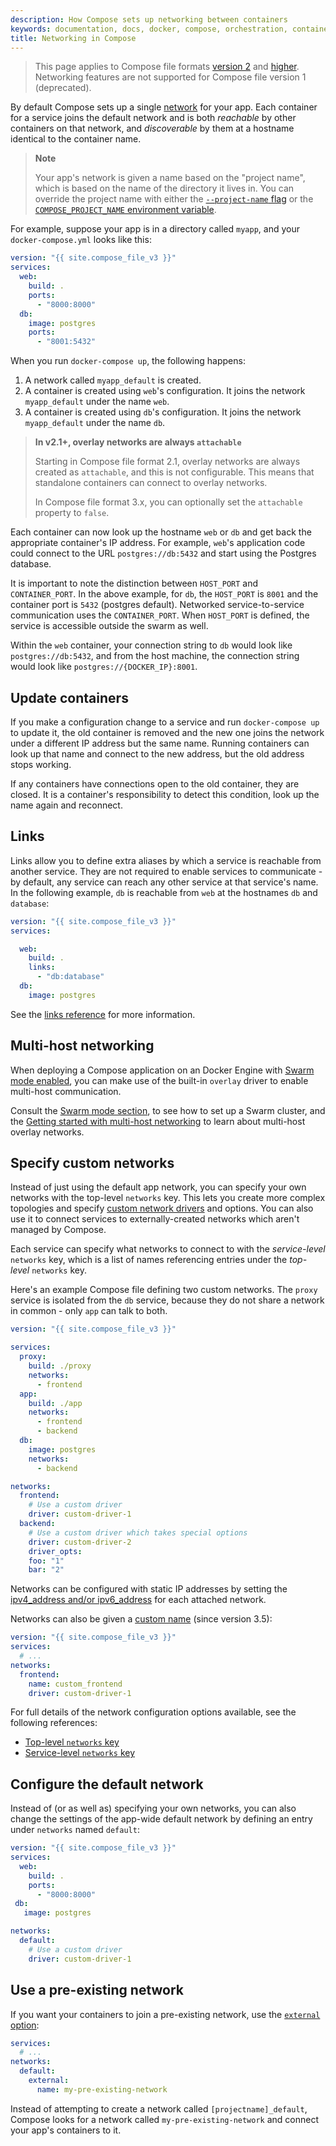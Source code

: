 ```yaml
---
description: How Compose sets up networking between containers
keywords: documentation, docs, docker, compose, orchestration, containers, networking
title: Networking in Compose
---
```


> This page applies to Compose file formats [version 2](compose-file/compose-file-v2.md) and [higher](compose-file/index.md). Networking features are not supported for Compose file version 1 (deprecated).

By default Compose sets up a single
[network](../engine/reference/commandline/network_create.md) for your app. Each
container for a service joins the default network and is both *reachable* by
other containers on that network, and *discoverable* by them at a hostname
identical to the container name.

> **Note**
>
> Your app's network is given a name based on the "project name",
> which is based on the name of the directory it lives in. You can override the
> project name with either the [`--project-name` flag](reference/overview.md)
> or the [`COMPOSE_PROJECT_NAME` environment variable](reference/envvars.md#compose_project_name).

For example, suppose your app is in a directory called `myapp`, and your `docker-compose.yml` looks like this:

```yaml
version: "{{ site.compose_file_v3 }}"
services:
  web:
    build: .
    ports:
      - "8000:8000"
  db:
    image: postgres
    ports:
      - "8001:5432"
```

When you run `docker-compose up`, the following happens:

1.  A network called `myapp_default` is created.
2.  A container is created using `web`'s configuration. It joins the network
    `myapp_default` under the name `web`.
3.  A container is created using `db`'s configuration. It joins the network
    `myapp_default` under the name `db`.

> **In v2.1+, overlay networks are always `attachable`**
>
> Starting in Compose file format 2.1, overlay networks are always created as
> `attachable`, and this is not configurable. This means that standalone
> containers can connect to overlay networks.
>
> In Compose file format 3.x, you can optionally set the `attachable` property
> to `false`.

Each container can now look up the hostname `web` or `db` and
get back the appropriate container's IP address. For example, `web`'s
application code could connect to the URL `postgres://db:5432` and start
using the Postgres database.

It is important to note the distinction between `HOST_PORT` and `CONTAINER_PORT`.
In the above example, for `db`, the `HOST_PORT` is `8001` and the container port is
`5432` (postgres default). Networked service-to-service
communication uses the `CONTAINER_PORT`. When `HOST_PORT` is defined,
the service is accessible outside the swarm as well.

Within the `web` container, your connection string to `db` would look like
`postgres://db:5432`, and from the host machine, the connection string would
look like `postgres://{DOCKER_IP}:8001`.

## Update containers

If you make a configuration change to a service and run `docker-compose up` to update it, the old container is removed and the new one joins the network under a different IP address but the same name. Running containers can look up that name and connect to the new address, but the old address stops working.

If any containers have connections open to the old container, they are closed. It is a container's responsibility to detect this condition, look up the name again and reconnect.

## Links

Links allow you to define extra aliases by which a service is reachable from another service. They are not required to enable services to communicate - by default, any service can reach any other service at that service's name. In the following example, `db` is reachable from `web` at the hostnames `db` and `database`:

```yaml
version: "{{ site.compose_file_v3 }}"
services:

  web:
    build: .
    links:
      - "db:database"
  db:
    image: postgres
```

See the [links reference](compose-file/compose-file-v2.md#links) for more information.

## Multi-host networking

When deploying a Compose application on an Docker Engine with [Swarm mode enabled](../engine/swarm/index.md),
you can make use of the built-in `overlay` driver to enable multi-host communication.

Consult the [Swarm mode section](../engine/swarm/index.md), to see how to set up
a Swarm cluster, and the [Getting started with multi-host networking](../network/network-tutorial-overlay.md)
to learn about multi-host overlay networks.

## Specify custom networks

Instead of just using the default app network, you can specify your own networks with the top-level `networks` key. This lets you create more complex topologies and specify [custom network drivers](/engine/extend/plugins_network/) and options. You can also use it to connect services to externally-created networks which aren't managed by Compose.

Each service can specify what networks to connect to with the *service-level* `networks` key, which is a list of names referencing entries under the *top-level* `networks` key.

Here's an example Compose file defining two custom networks. The `proxy` service is isolated from the `db` service, because they do not share a network in common - only `app` can talk to both.

```yaml
version: "{{ site.compose_file_v3 }}"

services:
  proxy:
    build: ./proxy
    networks:
      - frontend
  app:
    build: ./app
    networks:
      - frontend
      - backend
  db:
    image: postgres
    networks:
      - backend

networks:
  frontend:
    # Use a custom driver
    driver: custom-driver-1
  backend:
    # Use a custom driver which takes special options
    driver: custom-driver-2
    driver_opts:
    foo: "1"
    bar: "2"
```

Networks can be configured with static IP addresses by setting the [ipv4_address and/or ipv6_address](compose-file/compose-file-v2.md#ipv4_address-ipv6_address) for each attached network.

Networks can also be given a [custom name](compose-file/compose-file-v3.md#network-configuration-reference) (since version 3.5):

```yaml
version: "{{ site.compose_file_v3 }}"
services:
  # ...
networks:
  frontend:
    name: custom_frontend
    driver: custom-driver-1
```

For full details of the network configuration options available, see the following references:

- [Top-level `networks` key](compose-file/compose-file-v2.md#network-configuration-reference)
- [Service-level `networks` key](compose-file/compose-file-v2.md#networks)

## Configure the default network

Instead of (or as well as) specifying your own networks, you can also change the settings of the app-wide default network by defining an entry under `networks` named `default`:

```yaml
version: "{{ site.compose_file_v3 }}"
services:
  web:
    build: .
    ports:
      - "8000:8000"
 db:
   image: postgres

networks:
  default:
    # Use a custom driver
    driver: custom-driver-1
```
## Use a pre-existing network

If you want your containers to join a pre-existing network, use the [`external` option](compose-file/compose-file-v2.md#network-configuration-reference):

```yaml
services:
  # ...
networks:
  default:
    external:
      name: my-pre-existing-network
```

Instead of attempting to create a network called `[projectname]_default`, Compose looks for a network called `my-pre-existing-network` and connect your app's containers to it.
